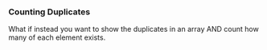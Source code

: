 ### Counting Duplicates

What if instead you want to show the duplicates in an array AND count how many of each element exists.

